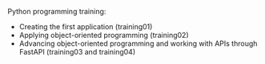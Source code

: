Python programming training:
- Creating the first application (training01)
- Applying object-oriented programming (training02)
- Advancing object-oriented programming and working with APIs through FastAPI (training03 and training04)

